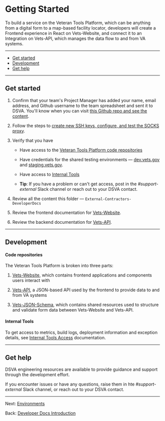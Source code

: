 # Getting Started


To build a service on the Veteran Tools Platform, which can be anything from a digital form to a map-based facility locator, developers will create a Frontend experience in React on Vets-Website, and connect it to an Integration on Vets-API, which manages the data flow to and from VA systems.

<hr>

* [Get started](#get-started)
* [Development](#development)
* [Get help](#get-help)

<hr>

## Get started

1. Confirm that your team's Project Manager has added your name, email address, and Github username to the team spreadsheet and sent it to DSVA. You'll know when you can visit [this Github repo and see the content](https://github.com/department-of-veterans-affairs/vets.gov-team).

1. Follow the steps to [create new SSH keys, configure, and test the SOCKS proxy](../External-Contractors-Onboarding/request-access-to-tools.md#additional-onboarding-steps-for-developers).

1. Verify that you have

    * Have access to the [Veteran Tools Platform code repositories](#code-repositories)

    * Have credentials for the shared testing environments &mdash;  [dev.vets.gov](https://dev.vets.gov) and [staging.vets.gov](https://staging.vets.gov).

    * Have access to [Internal Tools](internal-tools-access.md)

    * **Tip**: If you have a problem or can't get access, post in the *#support-external* Slack channel or reach out to your DSVA contact.

1. Review all the content this folder &mdash; ```External-Contractors-DeveloperDocs```

1. Review the frontend documentation for [Vets-Website](vets-website/README.md).

1. Review the backend documentation for [Vets-API](vets-api/README.md).

<hr>

## Development

#### Code repositories

The Veteran Tools Platform is broken into three parts:

1. [Vets-Website](https://github.com/department-of-veterans-affairs/vets-website), which contains frontend applications and components users interact with

1. [Vets-API](https://github.com/department-of-veterans-affairs/vets-api), a JSON-based API used by the frontend to provide data to and from VA systems

1. [Vets-JSON-Schema](https://github.com/department-of-veterans-affairs/vets-json-schema), which contains shared resources used to structure and validate form data between Vets-Website and Vets-API.


#### Internal Tools

To get access to metrics, build logs, deployment information and exception details, see [Internal Tools Access](internal-tools-access.md) documentation.

<hr>

## Get help

DSVA engineering resources are available to provide guidance and support through the development effort.

If you encounter issues or have any questions, raise them in hte *#support-external* Slack channel, or reach out to your DSVA contact.

<hr>

Next: [Environments](environments.md)

Back: [Developer Docs Introduction](README.md)
